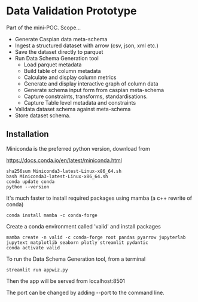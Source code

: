 # Data Validation Prototype



Part of the mini-POC. Scope...

- Generate Caspian data meta-schema
- Ingest a structured dataset with arrow (csv, json, xml etc.)
- Save the dataset directly to parquet
- Run Data Schema Generation tool
    - Load parquet metadata
    - Build table of column metadata
    - Calculate and display column metrics
    - Generate and display interactive graph of column data
    - Generate schema input form from caspian meta-schema
    - Capture constraints, transforms, standardisations.
    - Capture Table level metadata and constraints
- Validata dataset schema against meta-schema
- Store dataset schema.



## Installation

Miniconda is the preferred python version, download from

https://docs.conda.io/en/latest/miniconda.html

```
sha256sum Miniconda3-latest-Linux-x86_64.sh
bash Miniconda3-latest-Linux-x86_64.sh
conda update conda
python --version
```

It's much faster to install required packages using mamba (a c++ rewrite of conda)
```
conda install mamba -c conda-forge
```
Create a conda environment called 'valid' and install packages
```
mamba create -n valid -c conda-forge root pandas pyarrow jupyterlab jupytext matplotlib seaborn plotly streamlit pydantic
conda activate valid
```

To run the Data Schema Generation tool, from a terminal
```
streamlit run appwiz.py 
```

Then the app will be served from localhost:8501

The port can be changed by adding --port to the command line.